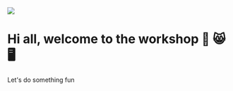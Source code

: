 <img src="https://raw.githubusercontent.com/JJGGtan/ICT_workshop2022/main/icon_ict2.png">

# Hi all, welcome to the workshop :robot: :smile_cat: :desktop_computer:

Let's do something fun
